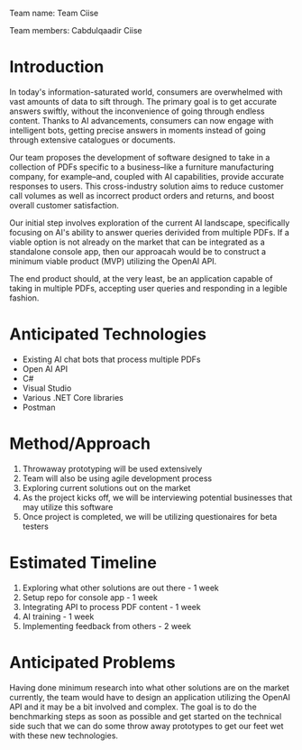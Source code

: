 Team name: Team Ciise

Team members: Cabdulqaadir Ciise

# Introduction
In today's information-saturated world, consumers are overwhelmed with vast amounts of data to sift through. The primary goal is to get accurate answers swiftly, without the inconvenience of going through endless content. Thanks to AI advancements, consumers can now engage with intelligent bots, getting precise answers in moments instead of going through extensive catalogues or documents.

Our team proposes the development of software designed to take in a collection of PDFs specific to a business–like a furniture manufacturing company, for example–and, coupled with AI capabilities, provide accurate responses to users. This cross-industry solution aims to reduce customer call volumes as well as incorrect product orders and returns, and boost overall customer satisfaction.

Our initial step involves exploration of the current AI landscape, specifically focusing on AI's ability to answer queries derivided from multiple PDFs. If a viable option is not already on the market that can be integrated as a standalone console app, then our approacah would be to construct a minimum viable product (MVP) utilizing the OpenAI API.

The end product should, at the very least, be an application capable of taking in multiple PDFs, accepting user queries and responding in a legible fashion.

# Anticipated Technologies
* Existing AI chat bots that process multiple PDFs
* Open AI API
* C#
* Visual Studio
* Various .NET Core libraries
* Postman

# Method/Approach
1. Throwaway prototyping will be used extensively
2. Team will also be using agile development process
2. Exploring current solutions out on the market
3. As the project kicks off, we will be interviewing potential businesses that may utilize this software
4. Once project is completed, we will be utilizing questionaires for beta testers

# Estimated Timeline
1. Exploring what other solutions are out there - 1 week
2. Setup repo for console app - 1 week
3. Integrating API to process PDF content - 1 week
4. AI training - 1 week
5. Implementing feedback from others - 2 week

# Anticipated Problems
Having done minimum research into what other solutions are on the market currently, the team would have to design an application utilizing the OpenAI API and it may be a bit involved and complex. The goal is to do the benchmarking steps as soon as possible and get started on the technical side such that we can do some throw away prototypes to get our feet wet with these new technologies.
